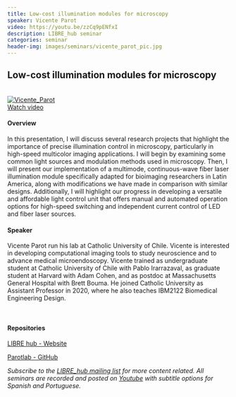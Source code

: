 ```yaml
---
title: Low-cost illumination modules for microscopy
speaker: Vicente Parot
video: https://youtu.be/zzCq9pENfxI
description: LIBRE_hub seminar
categories: seminar
header-img: images/seminars/vicente_parot_pic.jpg
---
```


## Low-cost illumination modules for microscopy

<br>

<div class="thumbnail-container">
  <a href="https://youtu.be/zzCq9pENfxI">
    <img class="thumbnail" src="http://img.youtube.com/vi/zzCq9pENfxI/0.jpg" alt="Vicente_Parot">
    <div class="overlay">
      <span class="text">Watch video</span>
    </div>
  </a>
</div>

#### Overview
In this presentation, I will discuss several research projects that highlight the importance of precise illumination control in microscopy, particularly in high-speed multicolor imaging applications. I will begin by examining some common light sources and modulation methods used in microscopy. Then, I will present our implementation of a multimode, continuous-wave fiber laser illumination module specifically adapted for bioimaging researchers in Latin America, along with modifications we have made in comparison with similar designs. Additionally, I will highlight our progress in developing a versatile and affordable light control unit that offers manual and automated operation options for high-speed switching and independent current control of LED and fiber laser sources. 

#### Speaker
Vicente Parot run his lab at Catholic University of Chile. Vicente is interested in developing computational imaging tools to study neuroscience and to advance medical microendoscopy. Vicente trained as undergraduate student at Catholic University of Chile with Pablo Irarrazaval, as graduate student at Harvard with Adam Cohen, and as postdoc at Massachusetts General Hospital with Brett Bouma. He joined Catholic University as Assistant Professor in 2020, where he also teaches IBM2122 Biomedical Engineering Design.

‌
#### Repositories
[LIBRE hub - Website](https://librehub.github.io/)

[Parotlab - GitHub](https://parotlab.github.io/en/)
<br>

*Subscribe to the [LIBRE_hub mailing list](https://mailchi.mp/2efa11be3d6b/libre_hub) for more content related. All seminars are recorded and posted on [Youtube](https://www.youtube.com/channel/UCKaffupDA8KKrDE0rd668Xw) with subtitle options for Spanish and Portuguese.*
